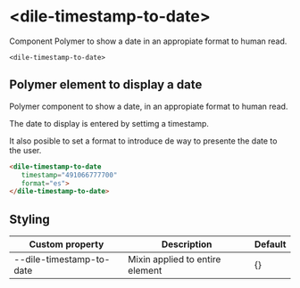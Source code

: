 # \<dile-timestamp-to-date\>

Component Polymer to show a date in an appropiate format to human read.

`<dile-timestamp-to-date>`

## Polymer element to display a date

Polymer component to show a date, in an appropiate format to human read.

The date to display is entered by settimg a timestamp.

It also posible to set a format to introduce de way to presente the date to the user.

```html
<dile-timestamp-to-date 
   timestamp="491066777700" 
   format="es">
</dile-timestamp-to-date>
```

## Styling

Custom property | Description | Default
----------------|-------------|---------
--dile-timestamp-to-date | Mixin applied to entire element | {}
